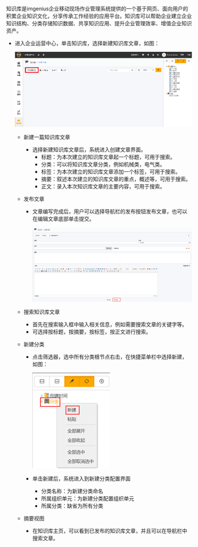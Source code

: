 
知识库是imgenius企业移动现场作业管理系统提供的一个基于网页、面向用户的积累企业知识文化，分享传承工作经验的应用平台。知识库可以帮助企业建立企业知识结构、分类存储知识数据、共享知识应用、提升企业管理效率、增值企业知识资产。

* 进入企业运营中心，单击知识库，选择新建知识库文章，如图：

  ![web](/static/docimg/zhishiku1.png)

  * 新建一篇知识库文章
    * 选择新建知识库文章后，系统进入创建文章界面。
      * 标题：为本次建立的知识库文章起一个标题，可用于搜索。
      * 分类：可以将知识库文章分类，例如机械类，电气类。
      * 标签：为本次建立的知识库文章添加一个标签，可用于搜索。
      * 摘要：叙述本次建立的知识库文章的重点，概述等，可用于搜索。
      * 正文：录入本次知识库文章的主要内容，可用于搜索。

  * 发布文章
    * 文章编写完成后，用户可以选择导航栏的发布按钮发布文章，也可以在编辑文章底部单击提交。

      ![web](/static/docimg/zhishiku2.png)

  * 搜索知识库文章
    * 首先在搜索输入框中输入相关信息，例如需要搜索文章的关键字等。
    * 可选择按标题，按摘要，按标签，按正文进行搜索。

  * 新建分类
    * 点击筛选器，选中所有分类根节点右击，在快捷菜单栏中选择新建，如图：

      ![web](/static/docimg/zhishiku3.png)

    * 单击新建后，系统进入到新建分类配置界面
      * 分类名称：为新建分类命名
      * 所属组织单元：为新建分类配置组织单元
      * 所属分类：缺省为所有分类

  * 摘要视图
    * 在知识库主页，可以看到已发布的知识库文章，并且可以在导航栏中搜索文章。
